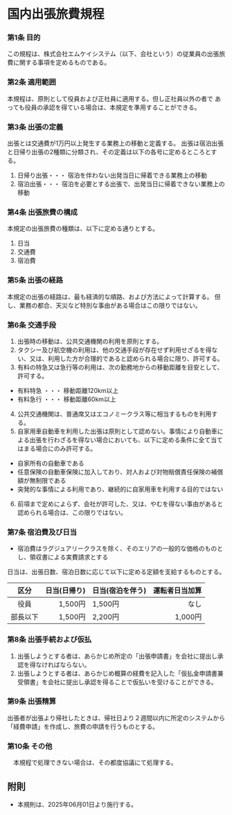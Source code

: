 # 国内出張旅費規程

### 第1条 目的
この規程は、株式会社エムケイシステム（以下、会社という）の従業員の出張旅費に関する事項を定めるものである。

### 第2条 適用範囲
本規程は、原則として役員および正社員に適用する。但し正社員以外の者で
あっても役員の承認を得ている場合は、本規定を準用することができる。

### 第3条 出張の定義

出張とは交通費が1万円以上発生する業務上の移動と定義する。
出張は宿泊出張と日帰り出張の2種類に分類され、その定義は以下の各号に定めるところとする。

1. 日帰り出張・・・  宿泊を伴わない出発当日に帰着できる業務上の移動
2. 宿泊出張・・・ 宿泊を必要とする出張で、出発当日に帰着できない業務上の移動

### 第4条 出張旅費の構成
本規定の出張旅費の種類は、以下に定める通りとする。

1. 日当
2. 交通費
3. 宿泊費

### 第5条 出張の経路
本規定の出張の経路は、最も経済的な順路、および方法によって計算する。
但し、業務の都合、天災など特別な事由がある場合はこの限りではない。

### 第6条 交通手段

1. 出張時の移動は、公共交通機関の利用を原則とする。
2.  タクシー及び航空機の利用は、他の交通手段が存在せず利用せざるを得ない、又は、利用した方が合理的であると認められる場合に限り、許可する。
3.   有料の特急又は急行等の利用は、次の勤務地からの移動距離を目安として、許可する。
  - 有料特急 ・・・ 移動距離120km以上
  - 有料急行 ・・・ 移動距離60km以上
4.   公共交通機関は、普通席又はエコノミークラス等に相当するものを利用する。
5. 自家用車自動車を利用した出張は原則として認めない。事情により自動車による出張を行わざるを得ない場合においても、以下に定める条件に全て当てはまる場合にのみ許可する。
  - 自家所有の自動車である
  - 任意保険の自動車保険に加入しており、対人および対物賠償責任保険の補償額が無制限である
  - 突発的な事情による利用であり、継続的に自家用車を利用する目的ではない
6. 前項まで定めによらず、会社が許可した、又は、やむを得ない事由があると認められる場合は、この限りではない。

### 第7条 宿泊費及び日当

- 宿泊費はラグジュアリークラスを除く、そのエリアの一般的な価格のものとし、領収書による実費請求とする

日当は、出張日数、宿泊日数に応じて以下に定める定額を支給するものとする。

|   区分   	|   日当(日帰り) | 日当(宿泊を伴う)  	|  運転者日当加算 	|
|:--------:	| -------:	| --------------------- | --------:	|
| 役員     	| 1,500円 	| 1,500円 	            | なし 	|
| 部長以下 	| 1,500円 	| 2,200円               | 1,000円 	|

### 第8条 出張手続および仮払
1. 出張しようとする者は、あらかじめ所定の「出張申請書」を会社に提出し承認を得なければならない。
2. 出張しようとする者は、あらかじめ概算の経費を記入した「仮払金申請書兼受領書」を会社に提出し承認を得ることで仮払いを受けることができる。

### 第9条 出張精算
出張者が出張より帰社したときは、帰社日より２週間以内に所定のシステムから「経費申請」を作成し、旅費の申請を行うものとする。

### 第10条 その他
　本規程で処理できない場合は、その都度協議にて処理する。

## 附則

- 本規則は、2025年06月01日より施行する。
